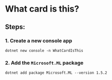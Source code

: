 What card is this? 
==================

## Steps: 

### 1. Create a new console app  

```
dotnet new console -n WhatCardIsThis
```

### 2. Add the `Microsoft.ML` package

```
dotnet add package Microsoft.ML --version 1.5.2
```
